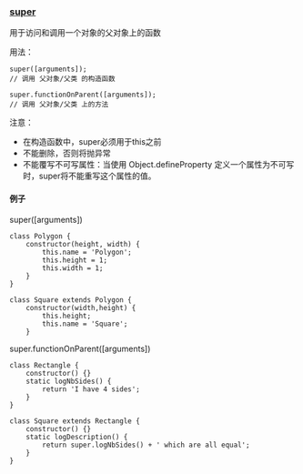 ### [super](https://developer.mozilla.org/zh-CN/docs/Web/JavaScript/Reference/Operators/super)
用于访问和调用一个对象的父对象上的函数

用法：
```
super([arguments]);
// 调用 父对象/父类 的构造函数

super.functionOnParent([arguments]);
// 调用 父对象/父类 上的方法
```

注意：
* 在构造函数中，super必须用于this之前
* 不能删除，否则将抛异常
* 不能覆写不可写属性：当使用 Object.defineProperty 定义一个属性为不可写时，super将不能重写这个属性的值。


#### 例子
super([arguments])
```
class Polygon {
    constructor(height, width) {
        this.name = 'Polygon';
        this.height = 1;
        this.width = 1;
    }
}

class Square extends Polygon {
    constructor(width,height) {
        this.height;
        this.name = 'Square';
    }

```

super.functionOnParent([arguments])
```
class Rectangle {
    constructor() {}
    static logNbSides() {
        return 'I have 4 sides';
    }
}

class Square extends Rectangle {
    constructor() {}
    static logDescription() {
        return super.logNbSides() + ' which are all equal';
    }
}
```

